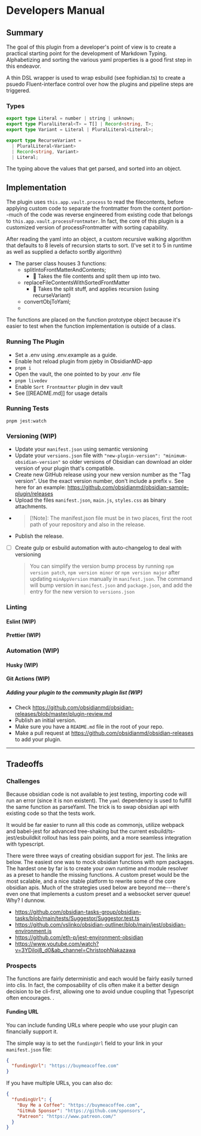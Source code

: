 # Developers Manual

## Summary

The goal of this plugin from a developer's point of view is to create a practical starting point for the development of Markdown Typing. Alphabetizing and sorting the various yaml properties is a good first step in this endeavor.

A thin DSL wrapper is used to wrap esbuild (see fophidian.ts) to create a psuedo Fluent-interface control over how the plugins and pipeline steps are triggered.

### Types

```ts
export type Literal = number | string | unknown;
export type PluralLiteral<T> = T[] | Record<string, T>;
export type Variant = Literal | PluralLiteral<Literal>;

export type RecurseVariant =
  | PluralLiteral<Variant>
  | Record<string, Variant>
  | Literal;
```

The typing above the values that get parsed, and sorted into an object.

## Implementation

The plugin uses `this.app.vault.process` to read the filecontents, before applying custom code to separate the frontmatter from the content portion--much of the code was reverse engineered from
existing code that belongs to `this.app.vault.processFrontmater`. In fact, the core of this plugin is a customized version of processFrontmatter with sorting capability.

After reading the yaml into an object, a custom recursive walking algorithm that defaults to 8 levels of recursion starts to sort. (I've set it to 5 in runtime as well as supplied a defacto sortBy algorithm)

- The parser class houses 3 functions:
  - splitIntoFrontMatterAndContents;
    - 💁 Takes the file contents and split them up into two.
  - replaceFileContentsWithSortedFrontMatter
    - 💁 Takes the split stuff, and applies recursion (using recurseVariant)
  - convertObjToYaml;
  -

The functions are placed on the function prototype object because it's easier to test when the function implementation is outside of a class.

### Running The Plugin

- Set a .env using .env.example as a guide.
- Enable hot reload plugin from pjeby in ObsidianMD-app
- `pnpm i`
- Open the vault, the one pointed to by your .env file
- `pnpm livedev`
- Enable `Sort Frontmatter` plugin in dev vault
- See [[README.md]] for usage details

### Running Tests

`pnpm jest:watch`

### Versioning (WIP)

- Update your `manifest.json` using semantic versioning
- Update your `versions.json` file with `"new-plugin-version": "minimum-obsidian-version"` so older versions of Obsidian can download an older version of your plugin that's compatible.
- Create new GitHub release using your new version number as the "Tag version". Use the exact version number, don't include a prefix `v`. See here for an example: <https://github.com/obsidianmd/obsidian-sample-plugin/releases>
- Upload the files `manifest.json`, `main.js`, `styles.css` as binary attachments.
- > [!Note]: The manifest.json file must be in two places, first the root path of your repository and also in the release.
- Publish the release.

* [ ] Create gulp or esbuild automation with auto-changelog to deal with versioning
  > You can simplify the version bump process by running `npm version patch`, `npm version minor` or `npm version major` after updating `minAppVersion` manually in `manifest.json`.
  > The command will bump version in `manifest.json` and `package.json`, and add the entry for the new version to `versions.json`

### Linting

#### Eslint (WIP)

#### Prettier (WIP)

### Automation (WIP)

#### Husky (WIP)

#### Git Actions (WIP)

##### Adding your plugin to the community plugin list (WIP)

- Check <https://github.com/obsidianmd/obsidian-releases/blob/master/plugin-review.md>
- Publish an initial version.
- Make sure you have a `README.md` file in the root of your repo.
- Make a pull request at <https://github.com/obsidianmd/obsidian-releases> to add your plugin.

---

## Tradeoffs

### Challenges

Because obsidian code is not available to jest testing, importing code will run an error (since it is non existent). The `yaml` dependency is used to fulfill the same function as parseYaml. The trick is to swap obsidian api with existing code so that the tests work.

It would be far easier to runn all this code as commonjs, utilize webpack and babel-jest for advanced tree-shaking but the current esbuild/ts-jest/esbuildkit rollout has less pain points, and a more seamless integration with typescript.

There were three ways of creating obsidian support for jest. The links are below.
The easiest one was to mock obsidian functions with npm packages. The hardest one by far is to create your own runtime and module resolver as a preset to handle the missing functions. A custom preset would be the most scalable, and a nice stable platform to rewrite some of the core obsidian apis. Much of the strategies used below are beyond me---there's even one that implements a custom preset and a websocket server queue! Why? I dunnow.

- https://github.com/obsidian-tasks-group/obsidian-tasks/blob/main/tests/Suggestor/Suggestor.test.ts
- https://github.com/vslinko/obsidian-outliner/blob/main/jest/obsidian-environment.js
- https://github.com/eth-p/jest-environment-obsidian
- https://www.youtube.com/watch?v=3YDiloj8_d0&ab_channel=ChristophNakazawa

### Prospects

The functions are fairly deterministic and each would be fairly easily turned into clis. In fact, the composability of clis often make it a better design decision to be cli-first, allowing one to avoid undue coupling that Typescript often encourages.
.

#### Funding URL

You can include funding URLs where people who use your plugin can financially support it.

The simple way is to set the `fundingUrl` field to your link in your `manifest.json` file:

```json
{
  "fundingUrl": "https://buymeacoffee.com"
}
```

If you have multiple URLs, you can also do:

```json
{
  "fundingUrl": {
    "Buy Me a Coffee": "https://buymeacoffee.com",
    "GitHub Sponsor": "https://github.com/sponsors",
    "Patreon": "https://www.patreon.com/"
  }
}
```
